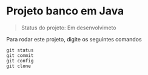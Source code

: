 <h1> Projeto banco em Java  </h1> 

> Status do projeto: Em desenvolvimeto

Para rodar este projeto, digite os seguintes comandos

``` 
git status
git commit
git config
git clone
``` 
